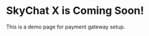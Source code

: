 # <!DOCTYPE html>
<html>
  <head>
    <title>SkyChat X</title>
  </head>
  <body>
    <h1>SkyChat X is Coming Soon!</h1>
    <p>This is a demo page for payment gateway setup.</p>
  </body>
</html>
